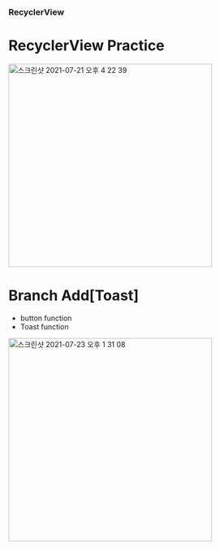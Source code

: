### RecyclerView
# RecyclerView Practice

<img width="401" alt="스크린샷 2021-07-21 오후 4 22 39" src="https://user-images.githubusercontent.com/85157490/126461140-bb44cfcb-e7a7-4d68-afca-9d4c92fafe10.png">



# Branch Add[Toast]
- button function
- Toast function

<img width="401" alt="스크린샷 2021-07-23 오후 1 31 08" src="https://user-images.githubusercontent.com/85157490/126742015-63f1aa04-bd6c-40b0-8f13-20ae2bbfe147.png">






